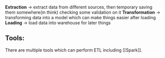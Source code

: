 **Extraction** → extract data from different sources, then temporary saving them somewhere(in think) checking some validation on it
**Transformation** → transforming data into a model which can make things easier after loading
**Loading** → load data into warehouse for later things

## Tools:
There are multiple tools which can perform ETL including [[Spark]].


